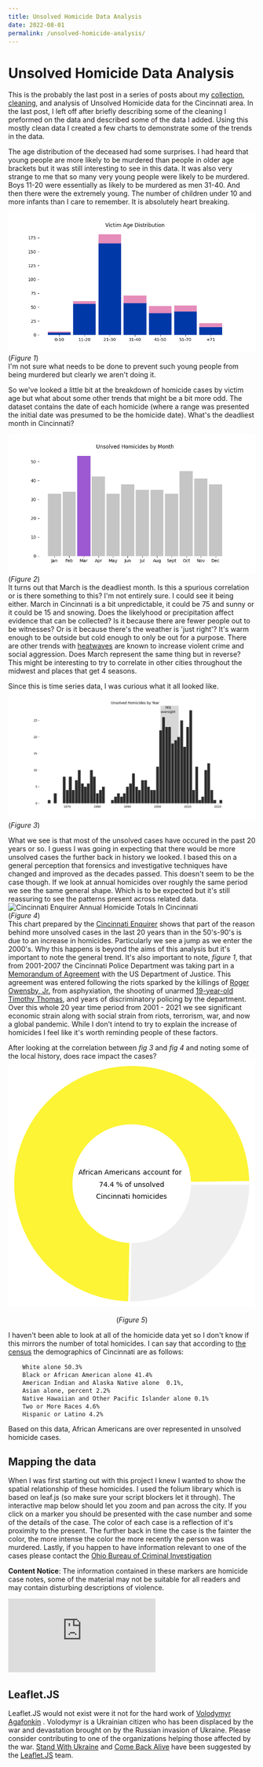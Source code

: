 ```yaml
---
title: Unsolved Homicide Data Analysis     
date: 2022-08-01  
permalink: /unsolved-homicide-analysis/   
---
```


# Unsolved Homicide Data Analysis
This is the probably the last post in a series of posts about my [collection](https://github.com/IsabelsRepo/IsabelsRepo.github.io/blob/main/Unsolved-Scraper-post.md), [cleaning](https://github.com/IsabelsRepo/IsabelsRepo.github.io/blob/main/2022-07-26-Unsolved-Homicide-Data-Cleaning.md), and analysis of Unsolved Homicide data for the Cincinnati area. In the last post, I left off after briefly describing some of the cleaning I preformed on the data and described some of the data I added. Using this mostly clean data I created a few charts to demonstrate some of the trends in the data.  

The age distribution of the deceased had some surprises. I had heard that young people are more likely to be murdered than people in older age brackets but it was still interesting to see in this data. It was also very strange to me that so many very young people were likely to be murdered. Boys 11-20 were essentially as likely to be murdered as men 31-40. And then there were the extremely young. The number of children under 10 and more infants than I care to remember. It is absolutely heart breaking.   

![Age distribution of Homicides, categorized by gender](https://raw.githubusercontent.com/IsabelsRepo/IsabelsRepo.github.io/main/img/AgeDistribution.png)  
(*Figure 1*)   
I'm not sure what needs to be done to prevent such young people from being murdered but clearly we aren't doing it.  

So we've looked a little bit at  the breakdown of homicide cases by victim age but what about some other trends that might be a bit more odd. The dataset contains the date of each homicide (where a range was presented the initial date was presumed to be the homicide date). What's the deadliest month in Cincinnati?  

![Homicides by month. March is the deadliest](https://raw.githubusercontent.com/IsabelsRepo/IsabelsRepo.github.io/main/img/CasesByMonth.png)  
(*Figure 2*)  
It turns out that March is the deadliest month. Is this a spurious correlation or is there something to this? I'm not entirely sure. I could see it being either. March in Cincinnati is a bit unpredictable, it could be 75 and sunny or it could be 15 and snowing. Does the likelyhood or precipitation affect evidence that can be collected? Is it because there are fewer people out to be witnesses? Or is it because there's the weather is 'just right'? It's warm enough to be outside but cold enough to only be out for a purpose. There are other trends with [heatwaves](https://www2.psych.ubc.ca/~schaller/308Readings/Anderson2001.pdf) are known to increase violent crime and social aggression. Does March represent the same thing but in reverse? This might be interesting to try to correlate in other cities throughout the midwest and places that get 4 seasons. 

Since this is time series data, I was curious what it all looked like.  
![Unsolved Homicide Cases in Cincinnati. 1950-2021](https://raw.githubusercontent.com/IsabelsRepo/IsabelsRepo.github.io/main/img/CasesByYear.png)  
(*Figure 3*)  

What we see is that most of the unsolved cases have occured in the past 20 years or so. I guess I was going in expecting that there would be more unsolved cases the further back in history we looked. I based this on a general perception that forensics and investigative techniques have changed and improved as the decades passed. This doesn't seem to be the case though. If we look at annual homicides over roughly the same period we see the same general shape. Which is to be expected but it's still reassuring to see the patterns present across related data. 
![Cincinnati Enquirer Annual Homicide Totals In Cincinnati](https://www.gannett-cdn.com/presto/2021/12/27/PCIN/5c7b1ac9-f042-4a00-815c-3603eb002c10-copy-homicides-2020-cam_4.jpg?width=660&height=460&fit=crop&format=pjpg&auto=webp)   
(*Figure 4*)  
This chart prepared by the [Cincinnati Enquirer](https://www.cincinnati.com/story/news/crime/2021/12/27/cincinnati-approaches-another-record-year-homicides/9024445002/) shows that part of the reason behind more unsolved cases in the last 20 years than in the 50's-90's is due to an increase in homicides. Particularly we see a jump as we enter the 2000's. Why this happens is beyond the aims of this analysis but it's important to note the general trend. It's also important to note, *figure 1*, that from 2001-2007 the Cincinnati Police Department was taking part in a [Memorandum of Agreement](https://www.cincinnati-oh.gov/police/department-references/department-of-justice-agreement/) with the US Department of Justice. This agreement was entered following the riots sparked by the killings of [Roger Owensby, Jr.](https://en.wikipedia.org/wiki/Roger_Owensby,_Jr.) from asphyxiation, the shooting of unarmed [19-year-old Timothy Thomas](https://en.wikipedia.org/wiki/Cincinnati_riots_of_2001), and years of discriminatory policing by the department. Over this whole 20 year time period from 2001 - 2021 we see significant economic strain along with social strain from riots, terrorism, war, and now a global pandemic.  While I don't intend to try to explain the increase of homicides I feel like it's worth reminding people of these factors.  

After looking at the correlation between *fig 3* and *fig 4* and noting some of the local history, does race impact the cases?   
![Pie chart of homicides by race 74.4% of all unsolved cases are African American](https://raw.githubusercontent.com/IsabelsRepo/IsabelsRepo.github.io/main/img/CasesByRace.png)  
<figcaption align="center">
	(<i>Figure 5</i>)   
	</figcaption>


I haven't been able to look at all of the homicide data yet so I don't know if this mirrors the number of total homicides. I can say that according to [the census](https://www.census.gov/quickfacts/cincinnaticityohio) the demographics of Cincinnati are as follows: 
  
		White alone 50.3%
		Black or African American alone 41.4%
		American Indian and Alaska Native alone  0.1%, 
		Asian alone, percent 2.2%
		Native Hawaiian and Other Pacific Islander alone 0.1%
		Two or More Races 4.6%
		Hispanic or Latino 4.2%

Based on this data, African Americans are over represented in unsolved homicide cases.  

## Mapping the data
When I was first starting out with this project I knew I wanted to show the spatial relationship of these homicides. I used the folium library which is based on leaf.js (so make sure your script blockers let it through). The interactive map below should let you zoom and pan across the city. If you click on a marker you should be presented with the case number and some of the details of the case. The color of each case is a reflection of it's proximity to the present. The further back in time the case is the fainter the color, the more intense the color the more recently the person was murdered. Lastly, if you happen to have information relevant to one of the cases please contact the [Ohio Bureau of Criminal Investigation](https://www.ohioattorneygeneral.gov/Individuals-and-Families/Victims/Submit-a-Tip/Unsolved-Homicide-Tip.aspx)  


**Content Notice**: The information contained in these markers are homicide case notes, some of the material may not be suitable for all readers and may contain disturbing descriptions of violence.  

![Unsolved Homicide Map](https://isabelsrepo.github.io/Unsolved-Homicides-by-Gender.html)  

## Leaflet.JS
Leaflet.JS would not exist were it not for the hard work of [Volodymyr Agafonkin](https://agafonkin.com/) . Volodymyr is a Ukrainian citizen who has been displaced by the war and devastation brought on by the Russian invasion of Ukraine. Please consider contributing to one of the organizations helping those affected by the war. [Stand With Ukraine](https://stand-with-ukraine.pp.ua/) and [Come Back Alive](https://www.comebackalive.in.ua/) have been suggested by the [Leaflet.JS](https://leafletjs.com/2022/04/18/leaflet-1.8.0.html) team. 
